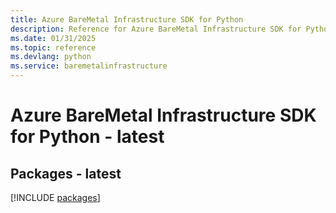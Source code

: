 ```yaml
---
title: Azure BareMetal Infrastructure SDK for Python
description: Reference for Azure BareMetal Infrastructure SDK for Python
ms.date: 01/31/2025
ms.topic: reference
ms.devlang: python
ms.service: baremetalinfrastructure
---
```

# Azure BareMetal Infrastructure SDK for Python - latest
## Packages - latest
[!INCLUDE [packages](baremetal-infrastructure-index.md)]